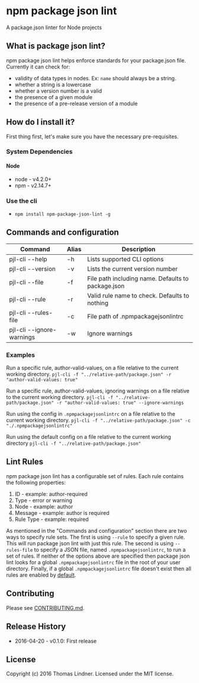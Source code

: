 # npm package json lint

A package.json linter for Node projects

## What is package json lint?

npm package json lint helps enforce standards for your package.json file.
Currently it can check for:

* validity of data types in nodes. Ex: `name` should always be a string.
* whether a string is a lowercase
* whether a version number is a valid
* the presence of a given module
* the presence of a pre-release version of a module

## How do I install it?

First thing first, let's make sure you have the necessary pre-requisites.

### System Dependencies

#### Node

* node - v4.2.0+
* npm - v2.14.7+

### Use the cli

* `npm install npm-package-json-lint -g`

## Commands and configuration

| Command | Alias | Description |
|---|---|---|
| pjl-cli --help | -h | Lists supported CLI options |
| pjl-cli --version | -v | Lists the current version number |
| pjl-cli --file <file path> | -f | File path including name. Defaults to package.json |
| pjl-cli --rule <rule name> | -r | Valid rule name to check. Defaults to nothing |
| pjl-cli --rules-file <file path> | -c | File path of .npmpackagejsonlintrc |
| pjl-cli --ignore-warnings | -w | Ignore warnings |

### Examples

Run a specific rule, author-valid-values, on a file relative to the current working directory.
`pjl-cli -f "../relative-path/package.json" -r "author-valid-values: true"`

Run a specific rule, author-valid-values, ignoring warnings on a file relative to the current working directory.
`pjl-cli -f "../relative-path/package.json" -r "author-valid-values: true" --ignore-warnings`

Run using the config in `.npmpackagejsonlintrc` on a file relative to the current working directory.
`pjl-cli -f "../relative-path/package.json" -c "./.npmpackagejsonlintrc"`

Run using the default config on a file relative to the current working directory
`pjl-cli -f "../relative-path/package.json"`

## Lint Rules

npm package json lint has a configurable set of rules. Each rule contains the following properties:

  1. ID - example: author-required
  2. Type - error or warning
  3. Node - example: author
  4. Message - example: author is required
  5. Rule Type - example: required

As mentioned in the "Commands and configuration" section there are two ways to specify rule sets. The first is using `--rule` to specify a given rule. This will run package json lint with just this rule. The second is using `--rules-file` to specify a JSON file, named `.npmpackagejsonlintrc`, to run a set of rules. If neither of the options above are specified then package json lint looks for a global `.npmpackagejsonlintrc` file in the root of your user directory. Finally, if a global `.npmpackagejsonlintrc` file doesn't exist then all rules are enabled by [default](src/defaultConfig.js).

## Contributing

Please see [CONTRIBUTING.md](CONTRIBUTING.md).

## Release History

* 2016-04-20 - v0.1.0: First release

## License

Copyright (c) 2016 Thomas Lindner. Licensed under the MIT license.
